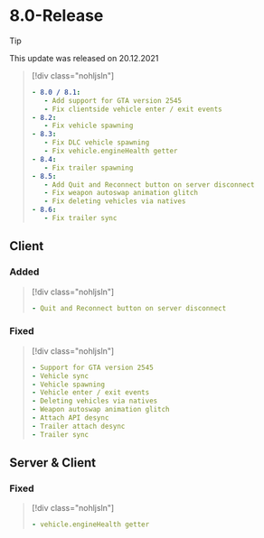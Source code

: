 # 8.0-Release

> [!TIP]
> This update was released on 20.12.2021

> [!div class="nohljsln"]
> ```yaml
> - 8.0 / 8.1:
>    - Add support for GTA version 2545
>    - Fix clientside vehicle enter / exit events
> - 8.2:
>    - Fix vehicle spawning
> - 8.3:
>    - Fix DLC vehicle spawning
>    - Fix vehicle.engineHealth getter
> - 8.4:
>    - Fix trailer spawning
> - 8.5:
>    - Add Quit and Reconnect button on server disconnect
>    - Fix weapon autoswap animation glitch
>    - Fix deleting vehicles via natives
> - 8.6:
>    - Fix trailer sync
> ```

## Client

### Added

> [!div class="nohljsln"]
> ```yaml
> - Quit and Reconnect button on server disconnect
> ```

### Fixed

> [!div class="nohljsln"]
> ```yaml
> - Support for GTA version 2545
> - Vehicle sync
> - Vehicle spawning
> - Vehicle enter / exit events
> - Deleting vehicles via natives
> - Weapon autoswap animation glitch
> - Attach API desync
> - Trailer attach desync
> - Trailer sync
> ```

## Server & Client

### Fixed

> [!div class="nohljsln"]
> ```yaml
> - vehicle.engineHealth getter
> ```
